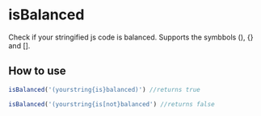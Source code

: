 # isBalanced
Check if your stringified js code is balanced. Supports the symbbols (), {} and [].

## How to use

```js
isBalanced('(yourstring{is}balanced)') //returns true
```

```js
isBalanced('(yourstring{is[not}balanced') //returns false
```